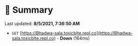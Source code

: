 # 📖 Summary
Last updated: **8/5/2021, 7:36:50 AM**

- `GET` [https://Bhadwa-sala.toxicblte.repl.co](https://Bhadwa-sala.toxicblte.repl.co) - **Down** (164ms)
